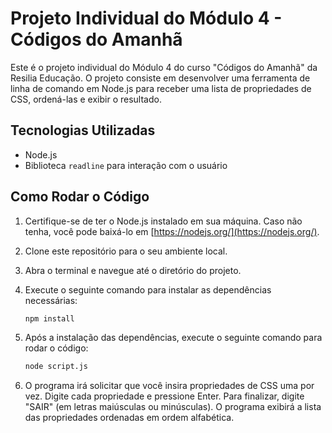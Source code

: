 # Projeto Individual do Módulo 4 - Códigos do Amanhã

Este é o projeto individual do Módulo 4 do curso "Códigos do Amanhã" da Resilia Educação. O projeto consiste em desenvolver uma ferramenta de linha de comando em Node.js para receber uma lista de propriedades de CSS, ordená-las e exibir o resultado.

## Tecnologias Utilizadas

- Node.js
- Biblioteca `readline` para interação com o usuário

## Como Rodar o Código

1. Certifique-se de ter o Node.js instalado em sua máquina. Caso não tenha, você pode baixá-lo em [https://nodejs.org/](https://nodejs.org/).

2. Clone este repositório para o seu ambiente local.

3. Abra o terminal e navegue até o diretório do projeto.

4. Execute o seguinte comando para instalar as dependências necessárias:

   ```bash
   npm install
   ```

5. Após a instalação das dependências, execute o seguinte comando para rodar o código:

   ```bash
   node script.js
   ```

6. O programa irá solicitar que você insira propriedades de CSS uma por vez. Digite cada propriedade e pressione Enter. Para finalizar, digite "SAIR" (em letras maiúsculas ou minúsculas). O programa exibirá a lista das propriedades ordenadas em ordem alfabética.
